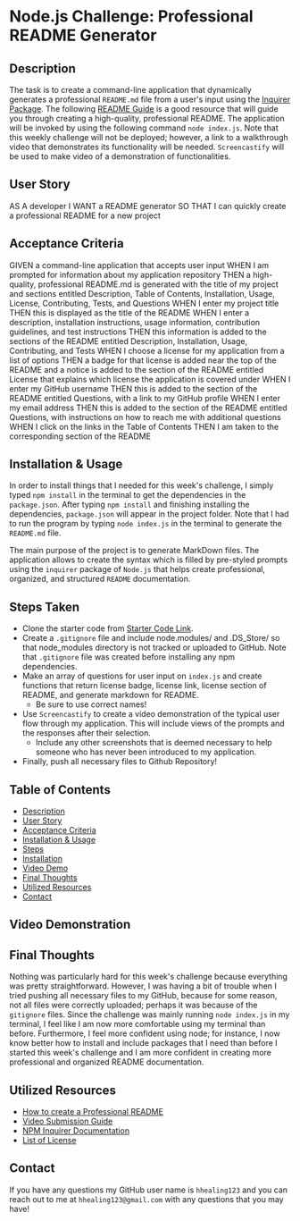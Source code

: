# Node.js Challenge: Professional README Generator

## Description
The task is to create a command-line application that dynamically generates a professional `README.md` file from a user's input using the [Inquirer Package](https://www.npmjs.com/package/inquirer). The following [README Guide](https://coding-boot-camp.github.io/full-stack/github/professional-readme-guide) is a good resource that will guide you through creating a high-quality, professional README. The application will be invoked by using the following command `node index.js`. Note that this weekly challenge will not be deployed; however, a link to a walkthrough video that demonstrates its functionality will be needed. `Screencastify` will be used to make video of a demonstration of functionalities.

## User Story
AS A developer
I WANT a README generator
SO THAT I can quickly create a professional README for a new project

## Acceptance Criteria
GIVEN a command-line application that accepts user input
WHEN I am prompted for information about my application repository
THEN a high-quality, professional README.md is generated with the title of my project and sections entitled Description, Table of Contents, Installation, Usage, License, Contributing, Tests, and Questions
WHEN I enter my project title
THEN this is displayed as the title of the README
WHEN I enter a description, installation instructions, usage information, contribution guidelines, and test instructions
THEN this information is added to the sections of the README entitled Description, Installation, Usage, Contributing, and Tests
WHEN I choose a license for my application from a list of options
THEN a badge for that license is added near the top of the README and a notice is added to the section of the README entitled License that explains which license the application is covered under
WHEN I enter my GitHub username
THEN this is added to the section of the README entitled Questions, with a link to my GitHub profile
WHEN I enter my email address
THEN this is added to the section of the README entitled Questions, with instructions on how to reach me with additional questions
WHEN I click on the links in the Table of Contents
THEN I am taken to the corresponding section of the README

## Installation & Usage
In order to install things that I needed for this week's challenge, I simply typed `npm install` in the terminal to get the dependencies in the `package.json`. After typing `npm install` and finishing installing the dependencies, `package.json` will appear in the project folder. Note that I had to run the program by typing `node index.js` in the terminal to generate the `README.md` file.

The main purpose of the project is to generate MarkDown files. The application allows to create the syntax which is filled by pre-styled prompts using the `inquirer` package of `Node.js` that helps create professional, organized, and structured `README` documentation.

## Steps Taken
* Clone the starter code from [Starter Code Link](https://github.com/coding-boot-camp/potential-enigma.git).
* Create a `.gitignore` file and include node.modules/ and .DS_Store/ so that node_modules directory is not tracked or uploaded to GitHub. Note that `.gitignore` file was created before installing any npm dependencies.
* Make an array of questions for user input on `index.js` and create functions that return license badge, license link, license section of README, and generate markdown for README.
    * Be sure to use correct names!
* Use `Screencastify` to create a video demonstration of the typical user flow through my application. This will include views of the prompts and the responses after their selection.
    * Include any other screenshots that is deemed necessary to help someone who has never been introduced to my application.
* Finally, push all necessary files to Github Repository!

## Table of Contents
* [Description](#description)
* [User Story](#user-story)
* [Acceptance Criteria](#acceptance-criteria)
* [Installation & Usage](#installation--usage)
* [Steps](#steps-taken)
* [Installation](#installation)
* [Video Demo](#video-demonstration)
* [Final Thoughts](#final-thoughts)
* [Utilized Resources](#utilized-resources)
* [Contact](#contact)

## Video Demonstration 

## Final Thoughts
Nothing was particularly hard for this week's challenge because everything was pretty straightforward. However, I was having a bit of trouble when I tried pushing all necessary files to my GitHub, because for some reason, not all files were correctly uploaded; perhaps it was because of the `gitignore` files. Since the challenge was mainly running `node index.js` in my terminal, I feel like I am now more comfortable using my terminal than before. Furthermore, I feel more confident using node; for instance, I now know better how to install and include packages that I need than before I started this week's challenge and I am more confident in creating more professional and organized README documentation.

## Utilized Resources
* [How to create a Professional README](https://coding-boot-camp.github.io/full-stack/github/professional-readme-guide)
* [Video Submission Guide](https://coding-boot-camp.github.io/full-stack/computer-literacy/video-submission-guide)
* [NPM Inquirer Documentation](https://www.npmjs.com/package/inquirer)
* [List of License](https://docs.github.com/en/repositories/managing-your-repositorys-settings-and-features/customizing-your-repository/licensing-a-repository)

## Contact
If you have any questions my GitHub user name is `hhealing123` and you can reach out to me at `hhealing123@gmail.com` with any questions that you may have!
